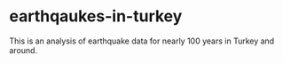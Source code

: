# earthqaukes-in-turkey
This is an analysis of earthquake data for nearly 100 years in Turkey and around. 
